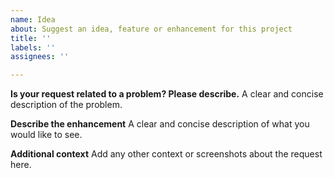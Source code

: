 ```yaml
---
name: Idea
about: Suggest an idea, feature or enhancement for this project
title: ''
labels: ''
assignees: ''

---
```


**Is your request related to a problem? Please describe.**
A clear and concise description of the problem.

**Describe the enhancement**
A clear and concise description of what you would like to see.

**Additional context**
Add any other context or screenshots about the request here.
